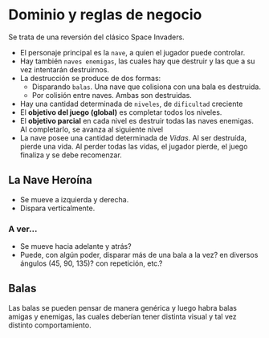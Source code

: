 # Dominio y reglas de negocio
Se trata de una reversión del clásico Space Invaders.
- El personaje principal es la `nave`, a quien el jugador puede controlar.
- Hay también `naves enemigas`, las cuales hay que destruir y las que a su vez intentarán destruirnos.
- La destrucción se produce de dos formas:
  - Disparando `balas`. Una nave que colisiona con una bala es destruida.
  - Por colisión entre naves. Ambas son destruidas.
- Hay una cantidad determinada de `niveles`, de `dificultad` creciente
- El **objetivo del juego (global)** es completar todos los niveles.
- El **objetivo parcial** en cada nivel es destruir todas las naves enemigas. Al completarlo, se avanza al siguiente nivel
- La nave posee una cantidad determinada de _Vidas_. Al ser destruída, pierde una vida. Al perder todas las vidas, el jugador pierde, el juego finaliza y se debe recomenzar.

## La Nave Heroína
- Se mueve a izquierda y derecha.
- Dispara verticalmente.

### A ver...
- Se mueve hacia adelante y atrás?
- Puede, con algún poder, disparar más de una bala a la vez? en diversos ángulos (45, 90, 135)? con repetición, etc.?

## Balas
Las balas se pueden pensar de manera genérica y luego habra balas amigas y enemigas, las cuales deberían tener distinta visual y tal vez distinto comportamiento.
